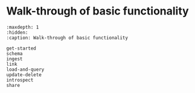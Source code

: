 # Walk-through of basic functionality

```{toctree}
:maxdepth: 1
:hidden:
:caption: Walk-through of basic functionality

get-started
schema
ingest
link
load-and-query
update-delete
introspect
share
```

